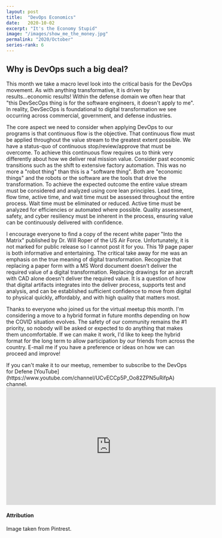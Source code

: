 ```yaml
---
layout: post
title:  "DevOps Economics"
date:   2020-10-02
excerpt: "It's the Economy Stupid"
image: "/images/show_me_the_money.jpg"
permalink: "2020/October"
series-rank: 6
---
```


## Why is DevOps such a big deal?

This month we take a macro level look into the critical basis for the DevOps movement.  As with anything transformative, it is driven by results...economic results!   Within the defense domain we often hear that "this DevSecOps thing is for the software engineers, it doesn't apply to me".  In reality, DevSecOps is foundational to digital transformation we see occurring across commercial, government, and defense industries.  

The core aspect we need to consider when applying DevOps to our programs is that continuous flow is the objective.  That continuous flow must be applied throughout the value stream to the greatest extent possible.  We have a status-quo of continuous stop/review/approve that must be overcome.  To achieve this continuous flow requires us to think very differently about how we deliver real mission value.  Consider past economic transitions such as the shift to extensive factory automation.  This was no more a "robot thing" than this is a "software thing".  Both are "economic things" and the robots or the software are the tools that drive the transformation.  To achieve the expected outcome the entire value stream must be considered and analyzed using core lean principles.  Lead time, flow time, active time, and wait time must be assessed throughout the entire process.  Wait time must be eliminated or reduced.  Active time must be analyzed for efficiencies or automated where possible.  Quality assessment, safety, and cyber resiliency must be inherent in the process, ensuring value can be continuously delivered with confidence.

I encourage everyone to find a copy of the recent white paper "Into the Matrix" published by Dr. Will Roper of the US Air Force.  Unfortunately, it is not marked for public release so I cannot post it for you.  This 19 page paper is both informative and entertaining.  The critical take away for me was an emphasis on the true meaning of digital transformation.  Recognize that replacing a paper form with a MS Word document doesn't deliver the required value of a digital transformation.  Replacing drawings for an aircraft with CAD alone doesn't deliver the required value.  It is a question of how that digital artifacts integrates into the deliver process, supports test and analysis, and can be established sufficient confidence to move from digital to physical quickly, affordably, and with high quality that matters most.

Thanks to everyone who joined us for the virtual meetup this month.  I'm considering a move to a hybrid format in future months depending on how the COVID situation evolves.  The safety of our community remains the #1 priority, so nobody will be asked or expected to do anything that makes them uncomfortable.  If we can make it work, I'd like to keep the hybrid format for the long term to allow participation by our friends from across the country.  E-mail me if you have a preference or ideas on how we can proceed and improve!


<div class="box" markdown="1">
If you can't make it to our meetup, remember to subscribe to the DevOps for Defene [YouTube](https://www.youtube.com/channel/UCvECCp5P_Oo82ZPN5uRifpA) channel. 

<iframe width="560" height="315" src="https://www.youtube.com/embed/I4wVO_ZxGfk" frameborder="0" allow="accelerometer; autoplay; clipboard-write; encrypted-media; gyroscope; picture-in-picture" allowfullscreen></iframe>

</div>

#### Attribution

Image taken from Pintrest.
